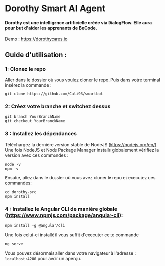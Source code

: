 # Dorothy Smart AI Agent

#### Dorothy est une intelligence artificielle créée via DialogFlow. Elle aura pour but d'aider les apprenants de BeCode.
Demo : https://dorothycares.io

## Guide d'utilisation :

### 1: Clonez le repo

Aller dans le dossier où vous voulez cloner le repo. Puis dans votre terminal insérez la commande :
```
git clone https://github.com/Cali93/smartbot
```
### 2: Créez votre branche et switchez dessus
```
git branch YourBranchName
git checkout YourBranchName
```
### 3 : Installez les dépendances

Téléchargez la dernière version stable de NodeJS (https://nodejs.org/en/).
Une fois NodeJS et Node Package Manager installé globalement vérifiez la version avec ces commandes :
```
node -v
npm -v
```
Ensuite, allez dans le dossier où vous avez cloner le repo et executez ces commandes: 
```
cd dorothy-src
npm install
```

### 4 : Installez le Angular CLI de manière globale (https://www.npmjs.com/package/angular-cli): 

```
npm install -g @angular/cli
```

Une fois celui-ci installé il vous suffit d'executer cette commande
```
ng serve
```
Vous pouvez désormais aller dans votre navigateur à l'adresse :
```localhost:4200``` pour avoir un aperçu.
